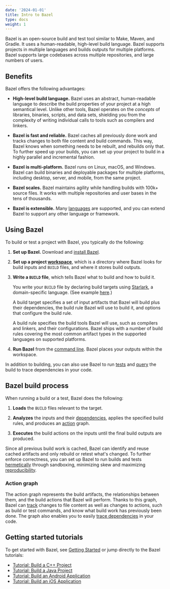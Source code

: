```yaml
---
date: '2024-01-01'
title: Intro to Bazel
type: docs
weight: 1
---
```


Bazel is an open-source build and test tool similar to Make, Maven, and Gradle.
It uses a human-readable, high-level build language. Bazel supports projects in
multiple languages and builds outputs for multiple platforms. Bazel supports
large codebases across multiple repositories, and large numbers of users.

## Benefits

Bazel offers the following advantages:

*   **High-level build language.** Bazel uses an abstract, human-readable
    language to describe the build properties of your project at a high
    semantical level. Unlike other tools, Bazel operates on the *concepts*
    of libraries, binaries, scripts, and data sets, shielding you from the
    complexity of writing individual calls to tools such as compilers and
    linkers.

*   **Bazel is fast and reliable.** Bazel caches all previously done work and
    tracks changes to both file content and build commands. This way, Bazel
    knows when something needs to be rebuilt, and rebuilds only that. To further
    speed up your builds, you can set up your project to build in a  highly
    parallel and incremental fashion.

*   **Bazel is multi-platform.** Bazel runs on Linux, macOS, and Windows. Bazel
    can build binaries and deployable packages for multiple platforms, including
    desktop, server, and mobile, from the same project.

*   **Bazel scales.** Bazel maintains agility while handling builds with 100k+
    source files. It works with multiple repositories and user bases in the tens
    of thousands.

*   **Bazel is extensible.** Many [languages](/rules/) are
    supported, and you can extend Bazel to support any other language or
    framework.

## Using Bazel

To build or test a project with Bazel, you typically do the following:

1.  **Set up Bazel.** Download and [install Bazel](/install/).

2.  **Set up a project [workspace](/concepts/build-ref#workspaces/)**, which is a
    directory where Bazel looks for build inputs and `BUILD` files, and where it
    stores build outputs.

3.  **Write a `BUILD` file**, which tells Bazel what to build and how to
    build it.

    You write your `BUILD` file by declaring build targets using
    [Starlark](/rules/language/), a domain-specific language. (See example
    [here](https://github.com/bazelbuild/bazel/blob/master/examples/cpp/BUILD).)

    A build target specifies a set of input artifacts that Bazel will build plus
    their dependencies, the build rule Bazel will use to build it, and options
    that configure the build rule.

    A build rule specifies the build tools Bazel will use, such as compilers and
    linkers, and their configurations. Bazel ships with a number of build rules
    covering the most common artifact types in the supported languages on
    supported platforms.

4. **Run Bazel** from the [command line](/reference/command-line-reference/). Bazel
   places your outputs within the workspace.

In addition to building, you can also use Bazel to run
[tests](/reference/test-encyclopedia/) and [query](/query/guide/) the build
to trace dependencies in your code.

## Bazel build process

When running a build or a test, Bazel does the following:

1.  **Loads** the `BUILD` files relevant to the target.

2.  **Analyzes** the inputs and their
    [dependencies](/concepts/dependencies/), applies the specified build
    rules, and produces an [action](/extending/concepts#evaluation-model/)
    graph.

3.  **Executes** the build actions on the inputs until the final build outputs
    are produced.

Since all previous build work is cached, Bazel can identify and reuse cached
artifacts and only rebuild or retest what's changed. To further enforce
correctness, you can set up Bazel to run builds and tests
[hermetically](/basics/hermeticity/) through sandboxing, minimizing skew
and maximizing [reproducibility](/run/build#correct-incremental-rebuilds/).

### Action graph

The action graph represents the build artifacts, the relationships between them,
and the build actions that Bazel will perform. Thanks to this graph, Bazel can
[track](/run/build#build-consistency/) changes to
file content as well as changes to actions, such as build or test commands, and
know what build work has previously been done. The graph also enables you to
easily [trace dependencies](/query/guide/) in your code.

## Getting started tutorials

To get started with Bazel, see [Getting Started](/start/) or jump
directly to the Bazel tutorials:

*   [Tutorial: Build a C++ Project](/start/cpp/)
*   [Tutorial: Build a Java Project](/start/java/)
*   [Tutorial: Build an Android Application](/start/android-app/)
*   [Tutorial: Build an iOS Application](/start/ios-app/)